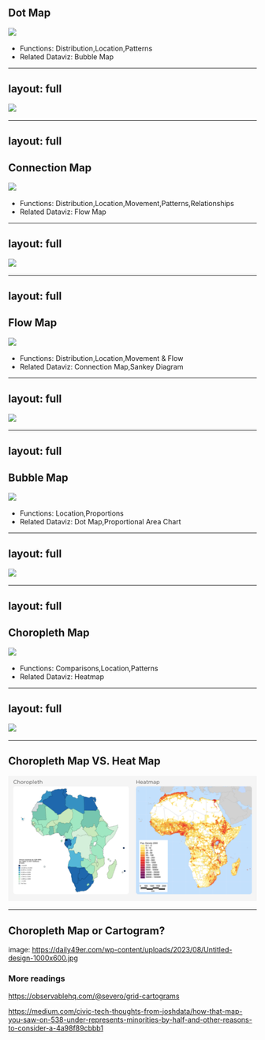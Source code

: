 
## Dot Map

<img src="http://datavizcatalogue.com/methods/images/top_images/SVG/dot_map.svg" style="max-height: 100%" />

- Functions: Distribution,Location,Patterns
- Related Dataviz: Bubble Map

<!--

Also known as a Point Map, Dot Distribution Map, Dot Density Map.Dot Maps are a way of detecting spatial patterns or the distribution of data over a geographical region, by placing equally sized points over a geographical region.There are two types of Dot Map: one-to-one (one point represents a single count or object) and one-to-many (one point represents a particular unit, e.g. 1 point = 10 trees).  Dot Maps are ideal for seeing how things are distributed over a geographical region and can reveal patterns when the points cluster on the map.  Dot Maps are easy to grasp and are better at giving an overview of the data, but are not great for retrieving exact values. 
-->

---
layout: full
---

<img src="http://datavizcatalogue.com/methods/images/anatomy/SVG/dot_map.svg" style="max-height: 100%" />



<!--

Also known as a Point Map, Dot Distribution Map, Dot Density Map.Dot Maps are a way of detecting spatial patterns or the distribution of data over a geographical region, by placing equally sized points over a geographical region.There are two types of Dot Map: one-to-one (one point represents a single count or object) and one-to-many (one point represents a particular unit, e.g. 1 point = 10 trees).  Dot Maps are ideal for seeing how things are distributed over a geographical region and can reveal patterns when the points cluster on the map.  Dot Maps are easy to grasp and are better at giving an overview of the data, but are not great for retrieving exact values. 
-->


---
layout: full
---

## Connection Map

<img src="http://datavizcatalogue.com/methods/images/top_images/PNG/connection_map.png" style="max-height: 100%" />

- Functions: Distribution,Location,Movement,Patterns,Relationships
- Related Dataviz: Flow Map

<!--

Also known as a Link Map or Ray Map.Connection Maps are drawn by connecting points placed on a map by straight or curved lines.While Connection Maps are great for showing connections and relationships geographically, they can also be used to display map routes through a single chain of links. Connection Maps can also be useful in revealing spatial patterns through the distribution of connections or by how concentrated connections are on a map. 
-->

---
layout: full
---

<img src="http://datavizcatalogue.com/methods/images/anatomy/SVG/connection_map.svg" style="max-height: 100%" />



<!--

Also known as a Link Map or Ray Map.Connection Maps are drawn by connecting points placed on a map by straight or curved lines.While Connection Maps are great for showing connections and relationships geographically, they can also be used to display map routes through a single chain of links. Connection Maps can also be useful in revealing spatial patterns through the distribution of connections or by how concentrated connections are on a map. 
-->


---
layout: full
---

## Flow Map

<img src="http://datavizcatalogue.com/methods/images/top_images/flow_map.png" style="max-height: 100%" />

- Functions: Distribution,Location,Movement & Flow
- Related Dataviz: Connection Map,Sankey Diagram

<!--

Flow Maps geographically show the movement of information or objects from one location to another and their amount. Typically Flow Maps are used to show the migration data of people, animals and products. The magnitude or amount of migration in a single flow line is represented by its thickness. This helps to show how migration is distributed geographically.Flow Maps are drawn from a point of origin and branch out of their “flow lines”. Arrows can be used to show direction, or if the movement is incoming or outgoing. Drawing flow lines without arrows can be used to represent trade going back-and-forth. Merging/bundling flow lines together and avoiding crossovers can help to reduce visual clutter on the map.

-->

---
layout: full
---

<img src="http://datavizcatalogue.com/methods/images/anatomy/flow_map.png" style="max-height: 100%" />



<!--

Flow Maps geographically show the movement of information or objects from one location to another and their amount. Typically Flow Maps are used to show the migration data of people, animals and products. The magnitude or amount of migration in a single flow line is represented by its thickness. This helps to show how migration is distributed geographically.Flow Maps are drawn from a point of origin and branch out of their “flow lines”. Arrows can be used to show direction, or if the movement is incoming or outgoing. Drawing flow lines without arrows can be used to represent trade going back-and-forth. Merging/bundling flow lines together and avoiding crossovers can help to reduce visual clutter on the map.

-->


---
layout: full
---

## Bubble Map

<img src="http://datavizcatalogue.com/methods/images/top_images/SVG/bubble_map.svg" style="max-height: 100%" />

- Functions: Location,Proportions
- Related Dataviz: Dot Map,Proportional Area Chart

<!--

With this data map, circles are displayed over a designated geographical region with the area of each circle being proportional to its value in the dataset.Bubble Maps are good for comparing proportions over geographic regions without the issues caused by regional area size, as seen on Choropleth Maps. However, a major flaw with Bubble Maps is that overly large bubbles can overlap other bubbles and regions on the map, so this needs to be accounted for.

-->

---
layout: full
---

<img src="http://datavizcatalogue.com/methods/images/anatomy/SVG/bubble_map.svg" style="max-height: 100%" />



<!--

With this data map, circles are displayed over a designated geographical region with the area of each circle being proportional to its value in the dataset.Bubble Maps are good for comparing proportions over geographic regions without the issues caused by regional area size, as seen on Choropleth Maps. However, a major flaw with Bubble Maps is that overly large bubbles can overlap other bubbles and regions on the map, so this needs to be accounted for.

-->

---
layout: full
---

## Choropleth Map

<img src="http://datavizcatalogue.com/methods/images/top_images/choropleth.png" style="max-height: 100%" />

- Functions: Comparisons,Location,Patterns
- Related Dataviz: Heatmap

<!--

Choropleth Maps display divided geographical areas or regions that are coloured, shaded or patterned in relation to a data variable. This provides a way to visualise values over a geographical area, which can show variation or patterns across the displayed location.The data variable uses colour progression to represent itself in each region of the map. Typically, this can be a blending from one colour to another, a single hue progression, transparent to opaque, light to dark or an entire colour spectrum.One downside to the use of colour is that you can't accurately read or compare values from the map. Another issue is that larger regions appear more emphasised then smaller ones, so the viewer's perception of the shaded values are affected.A common error when producing Choropleth Maps is to encode raw data values (such as population) rather than using normalized values (calculating population per square kilometre for example) to produce a density map.

-->

---
layout: full
---

<img src="http://datavizcatalogue.com/methods/images/anatomy/choropleth.png" style="max-height: 100%" />



<!--

Choropleth Maps display divided geographical areas or regions that are coloured, shaded or patterned in relation to a data variable. This provides a way to visualise values over a geographical area, which can show variation or patterns across the displayed location.The data variable uses colour progression to represent itself in each region of the map. Typically, this can be a blending from one colour to another, a single hue progression, transparent to opaque, light to dark or an entire colour spectrum.One downside to the use of colour is that you can't accurately read or compare values from the map. Another issue is that larger regions appear more emphasised then smaller ones, so the viewer's perception of the shaded values are affected.A common error when producing Choropleth Maps is to encode raw data values (such as population) rather than using normalized values (calculating population per square kilometre for example) to produce a density map.

-->


---

## Choropleth Map VS. Heat Map

<img src="/images/week6/choropleth_heatmap.png" style="max-height: 100%" />

<!-- When it comes to using maps for data visualization, the term heatmap is used rather loosely. (We've looked at heatmap example as a colored matrix, a grid of colored cells, that allows you to glance at and quickly tell which pairings have a high or low rate of occurrence or correlation. It's much easier to scan for dark or light patches than to assess numeric values) It also can be used to describe any map that uses colors to categorize location based data. which might sound similar to choropleth maps. However there is a distinction between geographic heatmaps and choropleth maps. Let's compare...

Choropleths are thematic maps where a geographic region has a uniform color based on a metric. A color scale is used to encode a range of values. These are often called heatmaps, but that isn't entirely accurate. The key difference between choropleth maps and heat maps is the shape of colored areas. In choropleths, shapes are defined by standard geographical boundaries, not by the data itself. A true geographic heatmap is an isopleth map (has data drawn shapes) that depict hotspots on a map to present concentrations of values.

Presenting GDP by country would be a good use case for a choropleth because the values would be directly tied to political boundaries. Using a heatmap for average rainfall would be a good fit because rain is not influenced by borders. -->


---

## Choropleth Map or Cartogram?


image: https://daily49er.com/wp-content/uploads/2023/08/Untitled-design-1000x600.jpg

### More readings


https://observablehq.com/@severo/grid-cartograms

https://medium.com/civic-tech-thoughts-from-joshdata/how-that-map-you-saw-on-538-under-represents-minorities-by-half-and-other-reasons-to-consider-a-4a98f89cbbb1


<!-- 

Pros:
– Can effectively be used to report area values at virtually any scale, from global to local – and the data can be thought about in many different ways at many different levels of analysis, from general overall patterns to the detection of details.
– Helpful for finding intriguing hot spots, detecting relationships between the encoded variable and geographic location (and the many variables entangled with location), or letting people know how their area compares with others.

Cons:
– Since the choropleth map uses an average number to represent defined areas, the viewer can not gain detailed information or perspective on any area’s internal conditions. This can be solved by making the map interactive (like “The Geography of Government Benefits” from The New York Times)
– The areas are not uniform: equating the visual importance of each county with its geographic area rather than with the number of people living in there, giving sparsely populated areas great visual emphasis. This can be solved by using the method of mesh/grid-square mapping (dividing the map into equal sized units/squares and then color each one according to the data being encoded). An example of a mesh map (the grid squares are 1km on a side)

-->